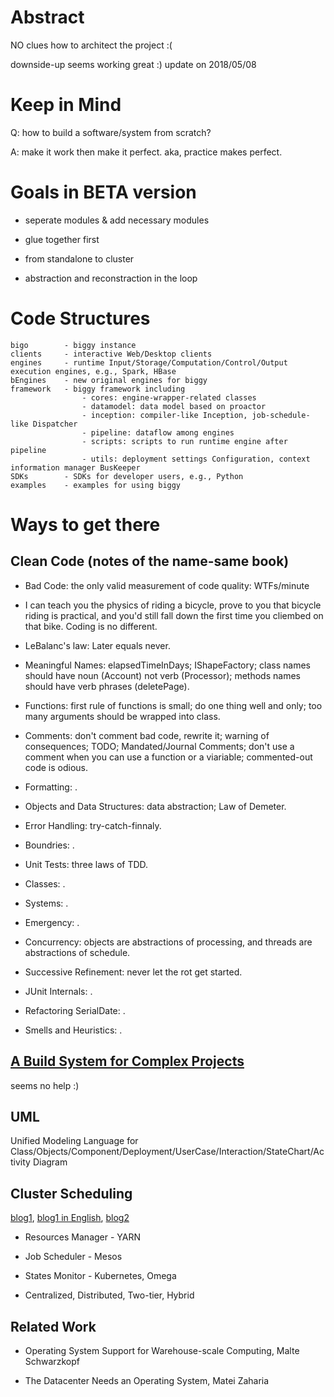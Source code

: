 # Abstract

NO clues how to architect the project :(

downside-up seems working great :) update on 2018/05/08

# Keep in Mind

Q: how to build a software/system from scratch?

A: make it work then make it perfect. aka, practice makes perfect.

# Goals in BETA version

* seperate modules & add necessary modules

* glue together first

* from standalone to cluster

* abstraction and reconstraction in the loop

# Code Structures
	bigo		- biggy instance
	clients		- interactive Web/Desktop clients
	engines		- runtime Input/Storage/Computation/Control/Output execution engines, e.g., Spark, HBase
	bEngines	- new original engines for biggy
	framework	- biggy framework including
					- cores: engine-wrapper-related classes 
					- datamodel: data model based on proactor
					- inception: compiler-like Inception, job-schedule-like Dispatcher 
					- pipeline: dataflow among engines
					- scripts: scripts to run runtime engine after pipeline
					- utils: deployment settings Configuration, context information manager BusKeeper
	SDKs		- SDKs for developer users, e.g., Python
	examples	- examples for using biggy

# Ways to get there

## Clean Code (notes of the name-same book)

* Bad Code: the only valid measurement of code quality: WTFs/minute

* I can teach you the physics of riding a bicycle, prove to you that bicycle riding is practical, and you'd still fall down the first time you cliembed on that bike. Coding is no different.

* LeBalanc's law: Later equals never.

* Meaningful Names: elapsedTimeInDays; IShapeFactory; class names should have noun (Account) not verb (Processor); methods names should have verb phrases (deletePage).

* Functions: first rule of functions is small; do one thing well and only; too many arguments should be wrapped into class.

* Comments: don't comment bad code, rewrite it; warning of consequences; TODO; Mandated/Journal Comments; don't use a comment when you can use a function or a viariable; commented-out code is odious.

* Formatting: .

* Objects and Data Structures: data abstraction; Law of Demeter.

* Error Handling: try-catch-finnaly.

* Boundries: .

* Unit Tests: three laws of TDD.

* Classes: .

* Systems: .

* Emergency: .

* Concurrency: objects are abstractions of processing, and threads are abstractions of schedule.

* Successive Refinement: never let the rot get started.

* JUnit Internals: .

* Refactoring SerialDate: .

* Smells and Heuristics: .

## [A Build System for Complex Projects](http://www.drdobbs.com/tools/a-build-system-for-complex-projects-part/218400678)
seems no help :)

## UML
Unified Modeling Language for Class/Objects/Component/Deployment/UserCase/Interaction/StateChart/Activity Diagram

## Cluster Scheduling
[blog1](https://zhuanlan.zhihu.com/p/34492335), [blog1 in  English](http://www.firmament.io/blog/scheduler-architectures.html),  [blog2](https://zhuanlan.zhihu.com/p/33823266)

* Resources Manager - YARN

* Job Scheduler - Mesos

* States Monitor - Kubernetes, Omega

* Centralized, Distributed, Two-tier, Hybrid

## Related Work

* Operating System Support for Warehouse-scale Computing, Malte Schwarzkopf

* The Datacenter Needs an Operating System, Matei Zaharia
